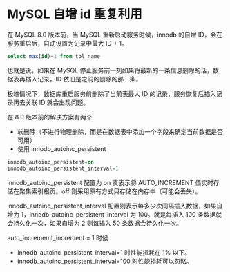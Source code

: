 # MySQL 自增 id 重复利用

在 MySQL 8.0 版本前，当 MySQL 重新启动服务时候，innodb 的自增 ID，会在服务重启后，自动设置为记录中最大 ID + 1。
```SQL
select max(id)+1 from tbl_name
```

也就是说，如果在 MySQL 停止服务前一刻如果将最新的一条信息删除的话，数据表再插入记录，ID 依旧是之前的删除的那一条。

极端情况下，数据库重启服务前删除了当前表最大 ID 的记录，服务恢复后插入记录再去关联 ID 就会出现问题。

在 8.0 版本前的解决方案有两个
- 软删除（不进行物理删除，而是在数据表中添加一个字段来确定当前数据是否可用）
- 使用 innodb_autoinc_persistent
```SQL
innodb_autoinc_persistent=on
innodb_autoinc_persistent_interval=1
```

innodb_autoinc_persistent 配置为 on 责表示将 AUTO_INCREMENT 值实时存储在聚集索引根页。off 则采用原有方式只存储在内存中（可能会丢失）。

innodb_autoinc_persistent_interval 配置则表示每多少次间隔插入数据，如果自增为 1，innodb_autoinc_persistent_interval 为 100。就是每插入 100 条数据就会持久化一次，如果自增为 2 则每插入 50 条数据会持久化一次。

auto_incrememt_increment = 1 时候
- innodb_autoinc_persistent_interval=1 时性能损耗在 1% 以下。
- innodb_autoinc_persistent_interval=100 时性能损耗可以忽略。